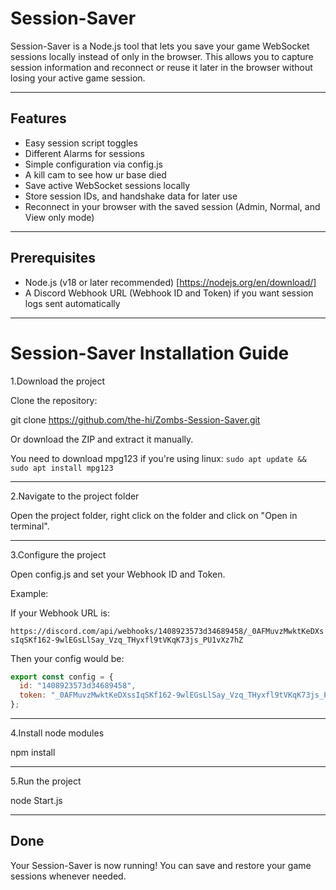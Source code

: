Session-Saver
=============

Session-Saver is a Node.js tool that lets you save your game WebSocket sessions locally instead of only in the browser.
This allows you to capture session information and reconnect or reuse it later in the browser without losing your active game session.

---

Features
--------
- Easy session script toggles
- Different Alarms for sessions
- Simple configuration via config.js
- A kill cam to see how ur base died
- Save active WebSocket sessions locally
- Store session IDs, and handshake data for later use
- Reconnect in your browser with the saved session (Admin, Normal, and View only mode)

---

Prerequisites
-------------
- Node.js (v18 or later recommended) [https://nodejs.org/en/download/]
- A Discord Webhook URL (Webhook ID and Token) if you want session logs sent automatically

---

Session-Saver Installation Guide
===============================
1.Download the project

  Clone the repository:
   
  git clone https://github.com/the-hi/Zombs-Session-Saver.git
   
  Or download the ZIP and extract it manually.

  You need to download mpg123 if you're using linux: `sudo apt update && sudo apt install mpg123`

------------------------

2.Navigate to the project folder

  Open the project folder, right click on the folder and click on "Open in terminal".

------------------------

3.Configure the project

  Open config.js and set your Webhook ID and Token.

  Example:

  If your Webhook URL is:

  `https://discord.com/api/webhooks/1408923573d34689458/_0AFMuvzMwktKeDXssIqSKf162-9wlEGsLlSay_Vzq_THyxfl9tVKqK73js_PU1vXz7hZ`

  Then your config would be:

```js
export const config = {
  id: "1408923573d34689458",
  token: "_0AFMuvzMwktKeDXssIqSKf162-9wlEGsLlSay_Vzq_THyxfl9tVKqK73js_PU1vXz7hZ"
};
```
------------------------

4.Install node modules

npm install

------------------------
5.Run the project

  node Start.js

------------------------
Done
----
Your Session-Saver is now running! You can save and restore your game sessions whenever needed.

